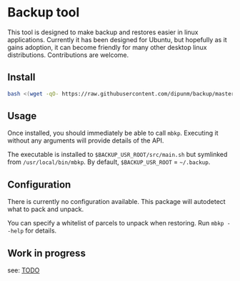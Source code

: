 # Backup tool
This tool is designed to make backup and restores easier in linux applications. 
Currently it has been designed for Ubuntu, but hopefully as it gains adoption, it
can become friendly for many other desktop linux distributions. Contributions are welcome.

## Install
```bash
bash <(wget -qO- https://raw.githubusercontent.com/dipunm/backup/master/installer.sh)
```

## Usage
Once installed, you should immediately be able to call `mbkp`. Executing it without any arguments will provide details of the API.

The executable is installed to `$BACKUP_USR_ROOT/src/main.sh` but symlinked from `/usr/local/bin/mbkp`.
By default, `$BACKUP_USR_ROOT` = `~/.backup`.

## Configuration
There is currently no configuration available. This package will autodetect what to pack and unpack.

You can specify a whitelist of parcels to unpack when restoring. Run `mbkp --help` for details.

## Work in progress
see: [TODO](TODO.md)
